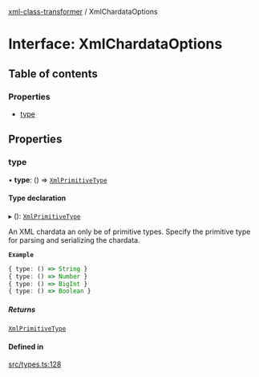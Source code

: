 [xml-class-transformer](../README.md) / XmlChardataOptions

# Interface: XmlChardataOptions

## Table of contents

### Properties

- [type](XmlChardataOptions.md#type)

## Properties

### type

• **type**: () => [`XmlPrimitiveType`](../README.md#xmlprimitivetype)

#### Type declaration

▸ (): [`XmlPrimitiveType`](../README.md#xmlprimitivetype)

An XML chardata an only be of primitive types.
Specify the primitive type for parsing and serializing the chardata.

**`Example`**

```ts
{ type: () => String }
{ type: () => Number }
{ type: () => BigInt }
{ type: () => Boolean }
```

##### Returns

[`XmlPrimitiveType`](../README.md#xmlprimitivetype)

#### Defined in

[src/types.ts:128](https://github.com/Edgar-P-yan/xml-class-transformer/blob/45441de/src/types.ts#L128)
